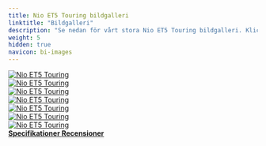 ```yaml
---
title: Nio ET5 Touring bildgalleri
linktitle: "Bildgalleri"
description: "Se nedan för vårt stora Nio ET5 Touring bildgalleri. Klicka på bilderna för högupplösta versioner."
weight: 5
hidden: true
navicon: bi-images
---
```

<!-- markdownlint-disable MD033 -->
<div class="row" id ="my-gallery">
	<div class="pswp-grid-item col-6 col-md-4">
		<a href="https://media.evkx.net/multimedia/models/nio/et5/et5_touring/exterior_1.jpg"
data-pswp-src="https://media.evkx.net/multimedia/models/nio/et5/et5_touring/exterior_1.jpg"
data-pswp-width="2880"
data-pswp-height="2316" 
target="_blank">
			<img src="https://media.evkx.net/multimedia/models/nio/et5/et5_touring/exterior_1_xst.jpg" alt="Nio ET5 Touring" class="img-fluid " />
		</a>
	</div>
	<div class="pswp-grid-item col-6 col-md-4">
		<a href="https://media.evkx.net/multimedia/models/nio/et5/et5_touring/exterior_2.jpg"
data-pswp-src="https://media.evkx.net/multimedia/models/nio/et5/et5_touring/exterior_2.jpg"
data-pswp-width="2880"
data-pswp-height="1600" 
target="_blank">
			<img src="https://media.evkx.net/multimedia/models/nio/et5/et5_touring/exterior_2_xst.jpg" alt="Nio ET5 Touring" class="img-fluid " />
		</a>
	</div>
	<div class="pswp-grid-item col-6 col-md-4">
		<a href="https://media.evkx.net/multimedia/models/nio/et5/et5_touring/interior_1.jpg"
data-pswp-src="https://media.evkx.net/multimedia/models/nio/et5/et5_touring/interior_1.jpg"
data-pswp-width="2560"
data-pswp-height="1280" 
target="_blank">
			<img src="https://media.evkx.net/multimedia/models/nio/et5/et5_touring/interior_1_xst.jpg" alt="Nio ET5 Touring" class="img-fluid " />
		</a>
	</div>
	<div class="pswp-grid-item col-6 col-md-4">
		<a href="https://media.evkx.net/multimedia/models/nio/et5/et5_touring/interior_2.jpg"
data-pswp-src="https://media.evkx.net/multimedia/models/nio/et5/et5_touring/interior_2.jpg"
data-pswp-width="2560"
data-pswp-height="1280" 
target="_blank">
			<img src="https://media.evkx.net/multimedia/models/nio/et5/et5_touring/interior_2_xst.jpg" alt="Nio ET5 Touring" class="img-fluid " />
		</a>
	</div>
	<div class="pswp-grid-item col-6 col-md-4">
		<a href="https://media.evkx.net/multimedia/models/nio/et5/et5_touring/main_1.jpg"
data-pswp-src="https://media.evkx.net/multimedia/models/nio/et5/et5_touring/main_1.jpg"
data-pswp-width="3000"
data-pswp-height="1851" 
target="_blank">
			<img src="https://media.evkx.net/multimedia/models/nio/et5/et5_touring/main_1_xst.jpg" alt="Nio ET5 Touring" class="img-fluid " />
		</a>
	</div>
	<div class="pswp-grid-item col-6 col-md-4">
		<a href="https://media.evkx.net/multimedia/models/nio/et5/et5_touring/trunk_1.jpg"
data-pswp-src="https://media.evkx.net/multimedia/models/nio/et5/et5_touring/trunk_1.jpg"
data-pswp-width="2560"
data-pswp-height="1670" 
target="_blank">
			<img src="https://media.evkx.net/multimedia/models/nio/et5/et5_touring/trunk_1_xst.jpg" alt="Nio ET5 Touring" class="img-fluid " />
		</a>
	</div>
	<div class="pswp-grid-item col-6 col-md-4">
		<a href="https://media.evkx.net/multimedia/models/nio/et5/et5_touring/trunk_2.jpg"
data-pswp-src="https://media.evkx.net/multimedia/models/nio/et5/et5_touring/trunk_2.jpg"
data-pswp-width="1240"
data-pswp-height="829" 
target="_blank">
			<img src="https://media.evkx.net/multimedia/models/nio/et5/et5_touring/trunk_2_xst.jpg" alt="Nio ET5 Touring" class="img-fluid " />
		</a>
	</div>
</div>
<script type="module">
  import PhotoSwipeLightbox from '/js/photoswipe-lightbox.esm.js';
    const lightbox = new PhotoSwipeLightbox({
       gallery: '#my-gallery',
        children: 'a',
        pswpModule: () => import('/js/photoswipe.esm.js')
    });
lightbox.init();
</script>
<div class="mt-3 mb-3">
<a href="../specifications/" class="text-decoration-none text-black">
<strong><i class="bi-arrow-left"></i> Specifikationer </strong>
</a>
<a href="../reviews/" class="text-decoration-none text-black float-end">
<strong>Recensioner <i class="bi-arrow-right"></i></strong>
</a>
</div>
